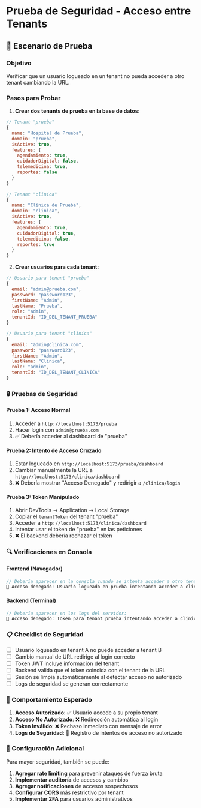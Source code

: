 # Prueba de Seguridad - Acceso entre Tenants

## 🧪 Escenario de Prueba

### Objetivo
Verificar que un usuario logueado en un tenant no pueda acceder a otro tenant cambiando la URL.

### Pasos para Probar

1. **Crear dos tenants de prueba en la base de datos:**

```javascript
// Tenant "prueba"
{
  name: "Hospital de Prueba",
  domain: "prueba",
  isActive: true,
  features: {
    agendamiento: true,
    cuidadorDigital: false,
    telemedicina: true,
    reportes: false
  }
}

// Tenant "clinica"
{
  name: "Clínica de Prueba",
  domain: "clinica",
  isActive: true,
  features: {
    agendamiento: true,
    cuidadorDigital: true,
    telemedicina: false,
    reportes: true
  }
}
```

2. **Crear usuarios para cada tenant:**

```javascript
// Usuario para tenant "prueba"
{
  email: "admin@prueba.com",
  password: "password123",
  firstName: "Admin",
  lastName: "Prueba",
  role: "admin",
  tenantId: "ID_DEL_TENANT_PRUEBA"
}

// Usuario para tenant "clinica"
{
  email: "admin@clinica.com",
  password: "password123",
  firstName: "Admin",
  lastName: "Clinica",
  role: "admin",
  tenantId: "ID_DEL_TENANT_CLINICA"
}
```

### 🔒 Pruebas de Seguridad

#### Prueba 1: Acceso Normal
1. Acceder a `http://localhost:5173/prueba`
2. Hacer login con `admin@prueba.com`
3. ✅ Debería acceder al dashboard de "prueba"

#### Prueba 2: Intento de Acceso Cruzado
1. Estar logueado en `http://localhost:5173/prueba/dashboard`
2. Cambiar manualmente la URL a `http://localhost:5173/clinica/dashboard`
3. ❌ Debería mostrar "Acceso Denegado" y redirigir a `/clinica/login`

#### Prueba 3: Token Manipulado
1. Abrir DevTools → Application → Local Storage
2. Copiar el `tenantToken` del tenant "prueba"
3. Acceder a `http://localhost:5173/clinica/dashboard`
4. Intentar usar el token de "prueba" en las peticiones
5. ❌ El backend debería rechazar el token

### 🔍 Verificaciones en Consola

#### Frontend (Navegador)
```javascript
// Debería aparecer en la consola cuando se intenta acceder a otro tenant:
🚨 Acceso denegado: Usuario logueado en prueba intentando acceder a clinica
```

#### Backend (Terminal)
```javascript
// Debería aparecer en los logs del servidor:
🚨 Acceso denegado: Token para tenant prueba intentando acceder a clinica
```

### 📋 Checklist de Seguridad

- [ ] Usuario logueado en tenant A no puede acceder a tenant B
- [ ] Cambio manual de URL redirige al login correcto
- [ ] Token JWT incluye información del tenant
- [ ] Backend valida que el token coincida con el tenant de la URL
- [ ] Sesión se limpia automáticamente al detectar acceso no autorizado
- [ ] Logs de seguridad se generan correctamente

### 🚨 Comportamiento Esperado

1. **Acceso Autorizado**: ✅ Usuario accede a su propio tenant
2. **Acceso No Autorizado**: ❌ Redirección automática al login
3. **Token Inválido**: ❌ Rechazo inmediato con mensaje de error
4. **Logs de Seguridad**: 📝 Registro de intentos de acceso no autorizado

### 🔧 Configuración Adicional

Para mayor seguridad, también se puede:

1. **Agregar rate limiting** para prevenir ataques de fuerza bruta
2. **Implementar auditoría** de accesos y cambios
3. **Agregar notificaciones** de accesos sospechosos
4. **Configurar CORS** más restrictivo por tenant
5. **Implementar 2FA** para usuarios administrativos

